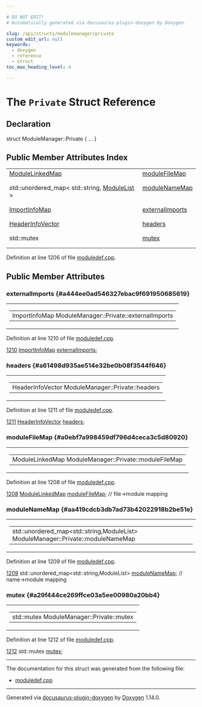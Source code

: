 ```yaml
---

# DO NOT EDIT!
# Automatically generated via docusaurus-plugin-doxygen by Doxygen.

slug: /api/structs/modulemanager/private
custom_edit_url: null
keywords:
  - doxygen
  - reference
  - struct
toc_max_heading_level: 4

---
```


<div class="doxyPage">

# The `Private` Struct Reference



## Declaration

<div class="doxyDeclaration">
struct ModuleManager::Private { ... }
</div>

## Public Member Attributes Index

<table class="doxyMembersIndex">

<tr class="doxyMemberIndexItem">
<td class="doxyMemberIndexItemType" align="left" valign="top"><a href="/web-doxygen/docs/api/classes/modulelinkedmap">ModuleLinkedMap</a></td>
<td class="doxyMemberIndexItemName" align="left" valign="top"><a href="#a0ebf7a998459df796d4ceca3c5d80920">moduleFileMap</a></td>
</tr>
<tr class="doxyMemberIndexDescription">
<td class="doxyMemberIndexDescriptionLeft"></td>
<td class="doxyMemberIndexDescriptionRight">
</td>
</tr>
<tr class="doxyMemberIndexSeparator">
<td class="doxyMemberIndexSeparator" colspan="2"></td>
</tr>

<tr class="doxyMemberIndexItem">
<td class="doxyMemberIndexItemType" align="left" valign="top">std::unordered_map&lt; std::string, <a href="/web-doxygen/docs/api/classes/modulelist">ModuleList</a> &gt;</td>
<td class="doxyMemberIndexItemName" align="left" valign="top"><a href="#aa419cdcb3db7ad73b42022918b2be51e">moduleNameMap</a></td>
</tr>
<tr class="doxyMemberIndexDescription">
<td class="doxyMemberIndexDescriptionLeft"></td>
<td class="doxyMemberIndexDescriptionRight">
</td>
</tr>
<tr class="doxyMemberIndexSeparator">
<td class="doxyMemberIndexSeparator" colspan="2"></td>
</tr>

<tr class="doxyMemberIndexItem">
<td class="doxyMemberIndexItemType" align="left" valign="top"><a href="/web-doxygen/docs/api/files/src/moduledef-h/#ad2e25aa6a36e0c0605e01d8df04203a6">ImportInfoMap</a></td>
<td class="doxyMemberIndexItemName" align="left" valign="top"><a href="#a444ee0ad546327ebac9f691950685619">externalImports</a></td>
</tr>
<tr class="doxyMemberIndexDescription">
<td class="doxyMemberIndexDescriptionLeft"></td>
<td class="doxyMemberIndexDescriptionRight">
</td>
</tr>
<tr class="doxyMemberIndexSeparator">
<td class="doxyMemberIndexSeparator" colspan="2"></td>
</tr>

<tr class="doxyMemberIndexItem">
<td class="doxyMemberIndexItemType" align="left" valign="top"><a href="/web-doxygen/docs/api/files/src/moduledef-cpp/#a19ac7e5562ea564ca2b29069e08e7734">HeaderInfoVector</a></td>
<td class="doxyMemberIndexItemName" align="left" valign="top"><a href="#a61498d935ae514e32be0b08f3544f646">headers</a></td>
</tr>
<tr class="doxyMemberIndexDescription">
<td class="doxyMemberIndexDescriptionLeft"></td>
<td class="doxyMemberIndexDescriptionRight">
</td>
</tr>
<tr class="doxyMemberIndexSeparator">
<td class="doxyMemberIndexSeparator" colspan="2"></td>
</tr>

<tr class="doxyMemberIndexItem">
<td class="doxyMemberIndexItemType" align="left" valign="top">std::mutex</td>
<td class="doxyMemberIndexItemName" align="left" valign="top"><a href="#a29f444ce269ffce03a5ee00980a20bb4">mutex</a></td>
</tr>
<tr class="doxyMemberIndexDescription">
<td class="doxyMemberIndexDescriptionLeft"></td>
<td class="doxyMemberIndexDescriptionRight">
</td>
</tr>
<tr class="doxyMemberIndexSeparator">
<td class="doxyMemberIndexSeparator" colspan="2"></td>
</tr>

</table>


Definition at line 1206 of file <a href="/web-doxygen/docs/api/files/src/moduledef-cpp">moduledef.cpp</a>.

<div class="doxySectionDef">

## Public Member Attributes

### externalImports {#a444ee0ad546327ebac9f691950685619}

<div class="doxyMemberItem">
<div class="doxyMemberProto">
<table class="doxyMemberLabels">
<tr class="doxyMemberLabels">
<td class="doxyMemberLabelsLeft">
<table class="doxyMemberName">
<tr>
<td class="doxyMemberName">ImportInfoMap ModuleManager::Private::externalImports</td>
</tr>
</table>
</td>
</tr>
</table>
</div>
<div class="doxyMemberDoc">



Definition at line 1210 of file <a href="/web-doxygen/docs/api/files/src/moduledef-cpp">moduledef.cpp</a>.

<div class="doxyProgramListing">

<div class="doxyCodeLine"><span class="doxyLineNumber"><a href="#a444ee0ad546327ebac9f691950685619">1210</a></span><span class="doxyLineContent"><span class="doxyHighlight">  <a href="/web-doxygen/docs/api/files/src/moduledef-h/#ad2e25aa6a36e0c0605e01d8df04203a6">ImportInfoMap</a>       <a href="#a444ee0ad546327ebac9f691950685619">externalImports</a>;</span></span></div>

</div>

</div>
</div>

### headers {#a61498d935ae514e32be0b08f3544f646}

<div class="doxyMemberItem">
<div class="doxyMemberProto">
<table class="doxyMemberLabels">
<tr class="doxyMemberLabels">
<td class="doxyMemberLabelsLeft">
<table class="doxyMemberName">
<tr>
<td class="doxyMemberName">HeaderInfoVector ModuleManager::Private::headers</td>
</tr>
</table>
</td>
</tr>
</table>
</div>
<div class="doxyMemberDoc">



Definition at line 1211 of file <a href="/web-doxygen/docs/api/files/src/moduledef-cpp">moduledef.cpp</a>.

<div class="doxyProgramListing">

<div class="doxyCodeLine"><span class="doxyLineNumber"><a href="#a61498d935ae514e32be0b08f3544f646">1211</a></span><span class="doxyLineContent"><span class="doxyHighlight">  <a href="/web-doxygen/docs/api/files/src/moduledef-cpp/#a19ac7e5562ea564ca2b29069e08e7734">HeaderInfoVector</a>    <a href="#a61498d935ae514e32be0b08f3544f646">headers</a>;</span></span></div>

</div>

</div>
</div>

### moduleFileMap {#a0ebf7a998459df796d4ceca3c5d80920}

<div class="doxyMemberItem">
<div class="doxyMemberProto">
<table class="doxyMemberLabels">
<tr class="doxyMemberLabels">
<td class="doxyMemberLabelsLeft">
<table class="doxyMemberName">
<tr>
<td class="doxyMemberName">ModuleLinkedMap ModuleManager::Private::moduleFileMap</td>
</tr>
</table>
</td>
</tr>
</table>
</div>
<div class="doxyMemberDoc">



Definition at line 1208 of file <a href="/web-doxygen/docs/api/files/src/moduledef-cpp">moduledef.cpp</a>.

<div class="doxyProgramListing">

<div class="doxyCodeLine"><span class="doxyLineNumber"><a href="#a0ebf7a998459df796d4ceca3c5d80920">1208</a></span><span class="doxyLineContent"><span class="doxyHighlight">  <a href="/web-doxygen/docs/api/classes/modulelinkedmap">ModuleLinkedMap</a>     <a href="#a0ebf7a998459df796d4ceca3c5d80920">moduleFileMap</a>; </span><span class="doxyHighlightComment">// file-&gt;module mapping</span></span></div>

</div>

</div>
</div>

### moduleNameMap {#aa419cdcb3db7ad73b42022918b2be51e}

<div class="doxyMemberItem">
<div class="doxyMemberProto">
<table class="doxyMemberLabels">
<tr class="doxyMemberLabels">
<td class="doxyMemberLabelsLeft">
<table class="doxyMemberName">
<tr>
<td class="doxyMemberName">std::unordered_map&lt;std::string,ModuleList&gt; ModuleManager::Private::moduleNameMap</td>
</tr>
</table>
</td>
</tr>
</table>
</div>
<div class="doxyMemberDoc">



Definition at line 1209 of file <a href="/web-doxygen/docs/api/files/src/moduledef-cpp">moduledef.cpp</a>.

<div class="doxyProgramListing">

<div class="doxyCodeLine"><span class="doxyLineNumber"><a href="#aa419cdcb3db7ad73b42022918b2be51e">1209</a></span><span class="doxyLineContent"><span class="doxyHighlight">  std::unordered_map&lt;std::string,ModuleList&gt; <a href="#aa419cdcb3db7ad73b42022918b2be51e">moduleNameMap</a>; </span><span class="doxyHighlightComment">// name-&gt;module mapping</span></span></div>

</div>

</div>
</div>

### mutex {#a29f444ce269ffce03a5ee00980a20bb4}

<div class="doxyMemberItem">
<div class="doxyMemberProto">
<table class="doxyMemberLabels">
<tr class="doxyMemberLabels">
<td class="doxyMemberLabelsLeft">
<table class="doxyMemberName">
<tr>
<td class="doxyMemberName">std::mutex ModuleManager::Private::mutex</td>
</tr>
</table>
</td>
</tr>
</table>
</div>
<div class="doxyMemberDoc">



Definition at line 1212 of file <a href="/web-doxygen/docs/api/files/src/moduledef-cpp">moduledef.cpp</a>.

<div class="doxyProgramListing">

<div class="doxyCodeLine"><span class="doxyLineNumber"><a href="#a29f444ce269ffce03a5ee00980a20bb4">1212</a></span><span class="doxyLineContent"><span class="doxyHighlight">  std::mutex          <a href="#a29f444ce269ffce03a5ee00980a20bb4">mutex</a>;</span></span></div>

</div>

</div>
</div>

</div>

<hr/>

The documentation for this struct was generated from the following file:

<ul>
<li><a href="/web-doxygen/docs/api/files/src/moduledef-cpp">moduledef.cpp</a></li>
</ul>

<hr/>

<p class="doxyGeneratedBy">Generated via <a href="https://github.com/xpack/docusaurus-plugin-doxygen">docusaurus-plugin-doxygen</a> by <a href="https://www.doxygen.nl">Doxygen</a> 1.14.0.</p>

</div>

